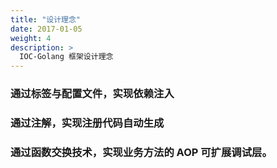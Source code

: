 ```yaml
---
title: "设计理念"
date: 2017-01-05
weight: 4
description: >
  IOC-Golang 框架设计理念
---
```


### 通过标签与配置文件，实现依赖注入

### 通过注解，实现注册代码自动生成

### 通过函数交换技术，实现业务方法的 AOP 可扩展调试层。
